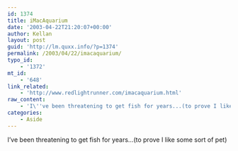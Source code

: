 ```yaml
---
id: 1374
title: iMacAquarium
date: '2003-04-22T21:20:07+00:00'
author: Kellan
layout: post
guid: 'http://lm.quxx.info/?p=1374'
permalink: /2003/04/22/imacaquarium/
typo_id:
    - '1372'
mt_id:
    - '648'
link_related:
    - 'http://www.redlightrunner.com/imacaquarium.html'
raw_content:
    - 'I\''ve been threatening to get fish for years...(to prove I like some sort of pet)'
categories:
    - Aside
---
```


I’ve been threatening to get fish for years…(to prove I like some sort of pet)